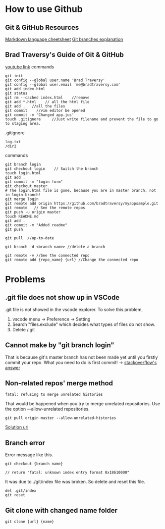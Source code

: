 # How to use Github

## Git & GitHub Resources
[Markdown language cheetsheet](https://guides.github.com/pdfs/markdown-cheatsheet-online.pdf)
[Git branches explanation](https://git-scm.com/book/en/v2/Git-Branching-Basic-Branching-and-Merging)

## Brad Traversy's Guide of Git & GitHub
[youtube link](https://www.youtube.com/watch?v=SWYqp7iY_Tc)
commands
```
git init
git config --global user.name 'Brad Traversy'
git config --global user.email 'me@bradtraversy.com'
git add index.html
git status
git rm --cached index.html    //remove
git add *.html    // all the html file
git add .   //all the files
git commit    //vim editor be opened 
git commit -m 'Changed app.jus'
touch .gitignore     //Just write filename and prevent the file to go to staging area.
```
.gitignore
```
log.txt
/dir2
```
commands
```
git branch login
git chechout login    // Switch the branch
touch login.html
git add .
git commit -m "login form"
git checkout master
# The login.html file is gone, because you are in master branch, not in login branch!
git merge login
git remote add origin https://github.com/bradtraversy/myappsample.git
git remote   // See the remote repos
git push -u origin master
touch README.md
git add .
git commit -m "Added readme"
git push

git pull  //up-to-date

git branch -d <branch name> //delete a branch

git remote -v //See the connected repo
git remote add {repo_name} {url} //Change the connected repo
```






# Problems
## .git file does not show up in VSCode
.git file is not showed in the vscode explorer. To solve this problem,
1. vscode menu -> Preference -> Setting
2. Search "files.exclude" which decides what types of files do not show.
3. Delete /.git

## Cannot make by "git branch login"
That is because git's master branch has not been made yet until you firstly commit your repo.
What you need to do is first commit! -> [stackoverflow's answer](https://stackoverflow.com/questions/9162271/fatal-not-a-valid-object-name-master/9162347)

## Non-related repos' merge method
```
fatal: refusing to merge unrelated histories
```
That would be happened when you try to merge unrelated repositories.
Use the option --allow-unrelated repositories.
```
git pull origin master --allow-unrelated-histories
```

[Solution url](https://www.educative.io/edpresso/the-fatal-refusing-to-merge-unrelated-histories-git-error)

## Branch error
Error message like this.
```
git checkout {branch name}

// return "fatal: unknown index entry format 0x18610000"
```
It was due to ./git/index file was broken. So delete and reset this file.
```
del .git/index
git reset
```

## Git clone with changed name folder
```
git clone {url} {name}
```










